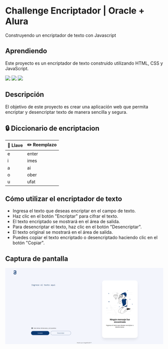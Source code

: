 # Challenge Encriptador | Oracle + Alura
Construyendo un encriptador de texto con Javascript

## Aprendiendo
Este proyecto es un encriptador de texto construido utilizando HTML, CSS y JavaScript.

<div>
    <img src="https://img.shields.io/badge/HTML-EC6231?logo=html5&logoColor=FFFFFF&style=for-the-badge" />
    <img src="https://img.shields.io/badge/CSS-01A3D8?logo=css3&logoColor=FFFFFF&style=for-the-badge" />
    <img src="https://img.shields.io/badge/JavaScript-FEFF01?logo=javascript&logoColor=000000&style=for-the-badge"/>
</div>

## Descripción
El objetivo de este proyecto es crear una aplicación web que permita encriptar y desencriptar texto de manera sencilla y segura.

## 🔒 Diccionario de encriptacion

| 🔑 Llave | ✏️ Reemplazo |
|-----------|-----------|
| e | enter |
| i | imes |
| a | ai |
| o | ober |
| u | ufat |

## Cómo utilizar el encriptador de texto

- Ingresa el texto que deseas encriptar en el campo de texto.
- Haz clic en el botón "Encriptar" para cifrar el texto.
- El texto encriptado se mostrará en el área de salida.
- Para desencriptar el texto, haz clic en el botón "Desencriptar".
- El texto original se mostrará en el área de salida.
- Puedes copiar el texto encriptado o desencriptado haciendo clic en el botón "Copiar".

## Captura de pantalla

<img src="img/screenshot.webp">




